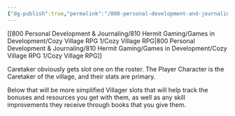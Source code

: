 ```yaml
---
{"dg-publish":true,"permalink":"/800-personal-development-and-journaling/810-hermit-gaming/games-in-development/cozy-village-rpg-1/village-roster/"}
---
```



[[800 Personal Development & Journaling/810 Hermit Gaming/Games in Development/Cozy Village RPG 1/Cozy Village RPG\|800 Personal Development & Journaling/810 Hermit Gaming/Games in Development/Cozy Village RPG 1/Cozy Village RPG]]

Caretaker obviously gets slot one on the roster.  The Player Character is the Caretaker of the village, and their stats are primary.

Below that will be more simplified Villager slots that will help track the bonuses and resources you get with them, as well as any skill improvements they receive through books that you give them.